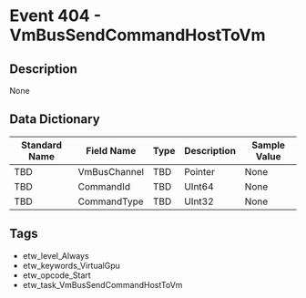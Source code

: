# Event 404 - VmBusSendCommandHostToVm

## Description
None

## Data Dictionary
|Standard Name|Field Name|Type|Description|Sample Value|
|---|---|---|---|---|
|TBD|VmBusChannel|TBD|Pointer|None|None|
|TBD|CommandId|TBD|UInt64|None|None|
|TBD|CommandType|TBD|UInt32|None|None|

## Tags
* etw_level_Always
* etw_keywords_VirtualGpu
* etw_opcode_Start
* etw_task_VmBusSendCommandHostToVm